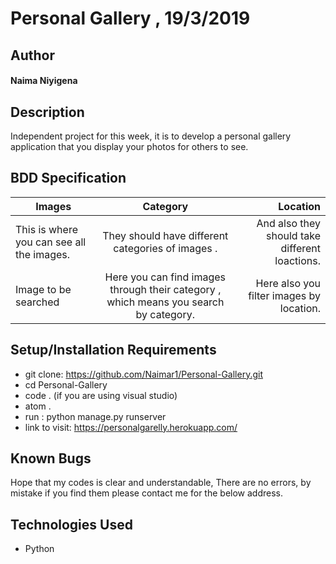 # Personal Gallery , 19/3/2019
## Author
#### **Naima Niyigena**
## Description

Independent project for this week, it is to develop a personal gallery application that you display your photos for others to see.

## BDD Specification

| Images     | Category      | Location |
| ------------- |:-------------:| -----:|
| This is where you can see all the images.| They should have different categories of images .| And also they should take different loactions.|
| Image to be searched | Here you can find images through their category , which means you search by category. | Here also you filter images by location.|

## Setup/Installation Requirements
* git clone: https://github.com/Naimar1/Personal-Gallery.git
* cd Personal-Gallery
* code . (if you are using visual studio)
* atom .
* run : python manage.py runserver
* link to visit: https://personalgarelly.herokuapp.com/

## Known Bugs
Hope that my codes is clear and understandable,
There are no errors, by mistake if you find them please contact me for the below address.

## Technologies Used
 * Python


